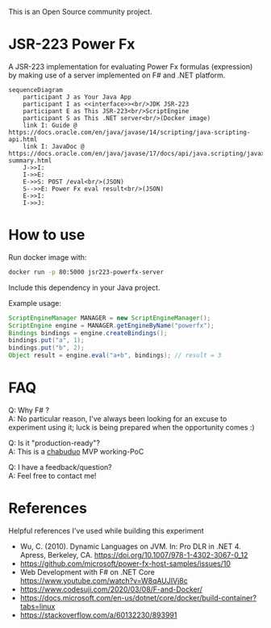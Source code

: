This is an Open Source community project.

# JSR-223 Power Fx

A JSR-223 implementation for evaluating Power Fx formulas (expression) by making use of a server implemented on F# and .NET platform.

```mermaid
sequenceDiagram
    participant J as Your Java App
    participant I as <<interface>><br/>JDK JSR-223
    participant E as This JSR-223<br/>ScriptEngine
    participant S as This .NET server<br/>(Docker image)
    link I: Guide @ https://docs.oracle.com/en/java/javase/14/scripting/java-scripting-api.html
    link I: JavaDoc @ https://docs.oracle.com/en/java/javase/17/docs/api/java.scripting/javax/script/package-summary.html
    J->>I: 
    I->>E: 
    E->>S: POST /eval<br/>(JSON)
    S-->>E: Power Fx eval result<br/>(JSON)
    E->>I: 
    I->>J: 
```
# How to use

Run docker image with:

```bash
docker run -p 80:5000 jsr223-powerfx-server
```

Include this dependency in your Java project.

Example usage:

```java
ScriptEngineManager MANAGER = new ScriptEngineManager();
ScriptEngine engine = MANAGER.getEngineByName("powerfx");
Bindings bindings = engine.createBindings();
bindings.put("a", 1);
bindings.put("b", 2);
Object result = engine.eval("a+b", bindings); // result = 3
```

# FAQ

Q: Why F# ?<br/>
A: No particular reason, I've always been looking for an excuse to experiment using it; luck is being prepared when the opportunity comes :)

Q: Is it "production-ready"?<br/>
A: This is a [chabuduo](https://youtube.com/clip/UgkxeVe0fr81gBBZXzQ1LG2189Z1QrYspmXt) MVP working-PoC

Q: I have a feedback/question?<br/>
A: Feel free to contact me!

# References

Helpful references I've used while building this experiment
- Wu, C. (2010). Dynamic Languages on JVM. In: Pro DLR in .NET 4. Apress, Berkeley, CA. https://doi.org/10.1007/978-1-4302-3067-0_12
- https://github.com/microsoft/power-fx-host-samples/issues/10
- Web Development with F# on .NET Core https://www.youtube.com/watch?v=W8qAUJIVj8c
- https://www.codesuji.com/2020/03/08/F-and-Docker/
- https://docs.microsoft.com/en-us/dotnet/core/docker/build-container?tabs=linux
- https://stackoverflow.com/a/60132230/893991
